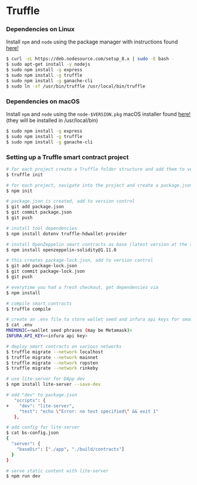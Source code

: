 # Truffle

### Dependencies on Linux
Install `npm` and `node` using the package manager with instructions found [here!](https://nodejs.org/en/download/package-manager/#debian-and-ubuntu-based-linux-distributions)

```sh
$ curl -sL https://deb.nodesource.com/setup_8.x | sudo -E bash -
$ sudo apt-get install -y nodejs
$ sudo npm install -g express
$ sudo npm install -g truffle
$ sudo npm install -g ganache-cli
$ sudo ln -sf /usr/bin/truffle /usr/local/bin/truffle
```

### Dependencies on macOS
Install `npm` and `node` using the `node-$VERSION.pkg` macOS installer found [here!](https://nodejs.org/en/download/) (they will be installed in /usr/local/bin)

```sh
$ sudo npm install -g express
$ sudo npm install -g truffle
$ sudo npm install -g ganache-cli
```

### Setting up a Truffle smart contract project
```sh
# for each project create a Truffle folder structure and add them to version control
$ truffle init

# for each project, navigate into the project and create a package.json via
$ npm init

# package.json is created, add to version control
$ git add package.json
$ git commit package.json
$ git push

# install tool dependencies
$ npm install dotenv truffle-hdwallet-provider

# install OpenZeppelin smart contracts as base (latest version at the time was v1.11.0)
$ npm install openzeppelin-solidity@1.11.0

# this creates package-lock.json, add to version control
$ git add package-lock.json
$ git commit package-lock.json
$ git push

# everytime you had a fresh checkout, get dependencies via
$ npm install

# compile smart contracts
$ truffle compile

# create an .env file to store wallet seed and infura api keys for smooth deployment
$ cat .env
MNEMONIC=<wallet seed phrases (may be Metamask)>
INFURA_API_KEY=<infura api key>

# deploy smart contracts on various networks
$ truffle migrate --network localhost
$ truffle migrate --network mainnet
$ truffle migrate --network ropsten
$ truffle migrate --network rinkeby

# use lite-server for DApp dev
$ npm install lite-server --save-dev

# add "dev" to package.json
   "scripts": {
+    "dev": "lite-server",
     "test": "echo \"Error: no test specified\" && exit 1"
   },

# add config for lite-server
$ cat bs-config.json
{
  "server": {
    "baseDir": ["./app", "./build/contracts"]
  }
}

# serve static content with lite-server
$ npm run dev
```
